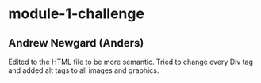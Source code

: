 # module-1-challenge
## Andrew Newgard (Anders)

Edited to the HTML file to be more semantic. Tried to change every Div tag and added alt tags to all images and graphics.
